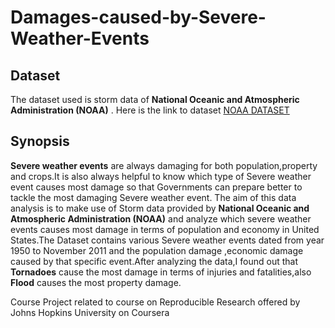 # Damages-caused-by-Severe-Weather-Events


## **Dataset** 
The dataset used is storm data of **National Oceanic and Atmospheric Administration (NOAA)** . Here is the link to dataset [NOAA DATASET](https://d396qusza40orc.cloudfront.net/repdata%2Fdata%2FStormData.csv.bz2)

## **Synopsis**
**Severe weather events** are always damaging for both population,property and crops.It is also always helpful to know which type of Severe weather event causes most damage so that Governments can prepare better to tackle the most damaging Severe weather event. The aim of this data analysis is to make use of Storm data provided by **National Oceanic and Atmospheric Administration (NOAA)** and analyze which severe weather events causes most damage in terms of population and economy in United States.The Dataset contains various Severe weather events dated from year 1950 to November 2011 and the population damage ,economic damage caused by that specific event.After analyzing the data,I found out that **Tornadoes** cause the most damage in terms of injuries and fatalities,also **Flood** causes the most property damage.


Course Project related to course on Reproducible Research offered by Johns Hopkins University on Coursera
